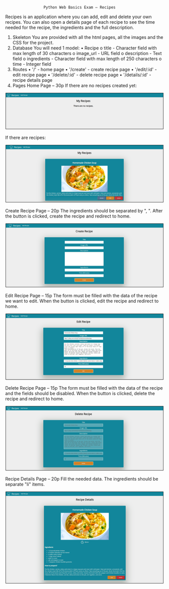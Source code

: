                      Python Web Basics Exam – Recipes


Recipes is an application where you can add, edit and delete your own recipes. You can also open a details page of each recipe to see the time needed for the recipe, the ingredients and the full description.
1.	Skeleton
You are provided with all the html pages, all the images and the CSS for the project.
2.	Database
You will need 1 model:
•	Recipe
o	title - Character field with max length of 30 characters
o	image_url - URL field
o	description - Text field
o	ingredients - Character field with max length of 250 characters
o	time - Integer field
3.	Routes
•	'/' - home page
•	'/create' - create recipe page
•	'/edit/:id' - edit recipe page
•	'/delete/:id' - delete recipe page
•	'/details/:id' - recipe details page
4.	Pages
Home Page – 30p
If there are no recipes created yet:


![img.png](img.png)


If there are recipes:

![img_1.png](img_1.png)


Create Recipe Page – 20p
The ingredients should be separated by ", ". After the button is clicked, create the recipe and redirect to home.


![img_2.png](img_2.png)

Edit Recipe Page – 15p
The form must be filled with the data of the recipe we want to edit. When the button is clicked, edit the recipe and redirect to home.


![img_3.png](img_3.png)

Delete Recipe Page – 15p
The form must be filled with the data of the recipe and the fields should be disabled. When the button is clicked, delete the recipe and redirect to home.


![img_4.png](img_4.png)

Recipe Details Page – 20p
Fill the needed data. The ingredients should be separate "li" items.


![img_5.png](img_5.png)